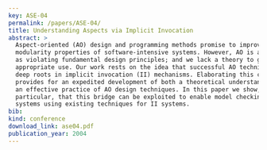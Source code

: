 ```yaml
---
key: ASE-04
permalink: /papers/ASE-04/
title: Understanding Aspects via Implicit Invocation
abstract: >
  Aspect-oriented (AO) design and programming methods promise to improve the
  modularity properties of software-intensive systems. However, AO is also seen
  as violating fundamental design principles; and we lack a theory to guide its
  appropriate use. Our work rests on the idea that successful AO techniques have
  deep roots in implicit invocation (II) mechanisms. Elaborating this connection
  provides for an expedited development of both a theoretical understanding and
  an effective practice of AO design techniques. In this paper we show, in
  particular, that this bridge can be exploited to enable model checking of AO
  systems using existing techniques for II systems.
bib:
kind: conference
download_link: ase04.pdf
publication_year: 2004
---
```

